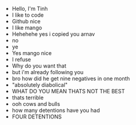 - Hello, I'm Tinh
- I like to code
- Github nice
- I like mango
- Hehehehe yes i copied you arnav
- no
- ye
- Yes mango nice
- I refuse
- Why do you want that
- but i'm already following you
- bro how did he get nine negatives in one month
- "absolutely diabolical"
- WHAT DO YOU MEAN THATS NOT THE BEST
- thats terrible
- ooh cows and bulls
- how many detentions have you had
- FOUR DETENTIONS
